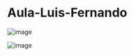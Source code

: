 # Aula-Luis-Fernando

![image](https://user-images.githubusercontent.com/37451620/95932567-94f6d700-0da2-11eb-8c13-160747507494.png)


![image](https://user-images.githubusercontent.com/37451620/95932546-86102480-0da2-11eb-8fc8-2228ca3c47cc.png)

